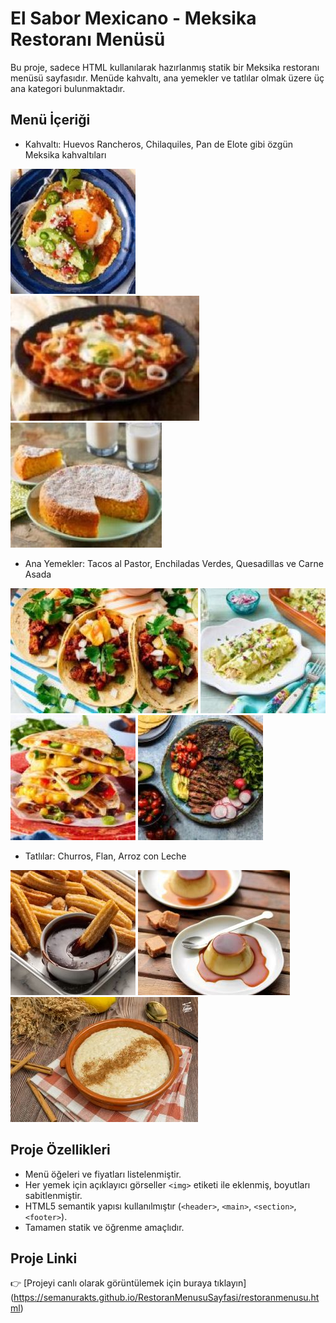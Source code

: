 # El Sabor Mexicano - Meksika Restoranı Menüsü

Bu proje, sadece HTML kullanılarak hazırlanmış statik bir Meksika restoranı menüsü sayfasıdır. Menüde kahvaltı, ana yemekler ve tatlılar olmak üzere üç ana kategori bulunmaktadır.

## Menü İçeriği

- Kahvaltı: Huevos Rancheros, Chilaquiles, Pan de Elote gibi özgün Meksika kahvaltıları

![Huevos Rancheros Görseli](huevosrancheros.jpg) 
![Chilaquiles Görseli](chilaquiles.jpg) 
![Pan de Elote Görseli](pandeelote.jpg)

- Ana Yemekler: Tacos al Pastor, Enchiladas Verdes, Quesadillas ve Carne Asada

![Tacos al Pastor Görseli](tacosalpastor.jpg) 
![Enchiladas Verdes Görseli](enchiladasverdes.jpg) 
![Quesadillas Görseli](quesadillas.jpg)
![Carne Asada Görseli](carneasada.jpg)

- Tatlılar: Churros, Flan, Arroz con Leche

![Churros Görseli](churros.jpg) 
![Flan Görseli](flan.jpg) 
![Arroz con Leche Görseli](arrozconleche.jpg)

## Proje Özellikleri

- Menü öğeleri ve fiyatları listelenmiştir.  
- Her yemek için açıklayıcı görseller `<img>` etiketi ile eklenmiş, boyutları sabitlenmiştir.  
- HTML5 semantik yapısı kullanılmıştır (`<header>`, `<main>`, `<section>`, `<footer>`).  
- Tamamen statik ve öğrenme amaçlıdır.

## Proje Linki

👉 [Projeyi canlı olarak görüntülemek için buraya tıklayın] (https://semanurakts.github.io/RestoranMenusuSayfasi/restoranmenusu.html)


